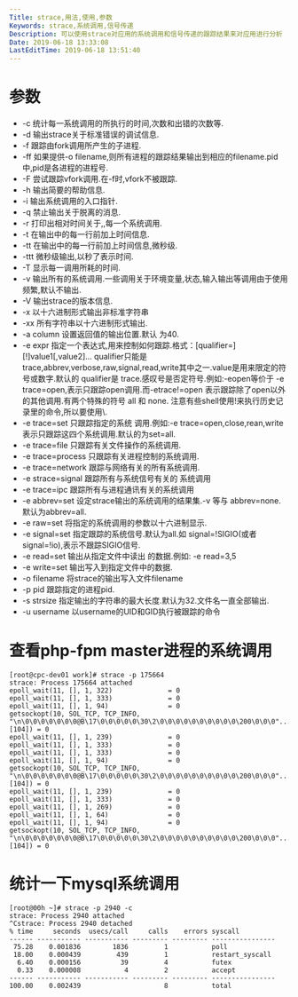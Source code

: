 ```yaml
---
Title: strace,用法,使用,参数
Keywords: strace,系统调用,信号传递
Description: 可以使用strace对应用的系统调用和信号传递的跟踪结果来对应用进行分析
Date: 2019-06-18 13:33:08
LastEditTime: 2019-06-18 13:51:40
---
```

# 参数
- -c 统计每一系统调用的所执行的时间,次数和出错的次数等.
- -d 输出strace关于标准错误的调试信息.
- -f 跟踪由fork调用所产生的子进程.
- -ff 如果提供-o filename,则所有进程的跟踪结果输出到相应的filename.pid中,pid是各进程的进程号.
- -F 尝试跟踪vfork调用.在-f时,vfork不被跟踪.
- -h 输出简要的帮助信息.
- -i 输出系统调用的入口指针.
- -q 禁止输出关于脱离的消息.
- -r 打印出相对时间关于,,每一个系统调用.
- -t 在输出中的每一行前加上时间信息.
- -tt 在输出中的每一行前加上时间信息,微秒级.
- -ttt 微秒级输出,以秒了表示时间.
- -T 显示每一调用所耗的时间.
- -v 输出所有的系统调用.一些调用关于环境变量,状态,输入输出等调用由于使用频繁,默认不输出.
- -V 输出strace的版本信息.
- -x 以十六进制形式输出非标准字符串
- -xx 所有字符串以十六进制形式输出.
- -a column 设置返回值的输出位置.默认 为40.
- -e expr 指定一个表达式,用来控制如何跟踪.格式：[qualifier=][!]value1[,value2]...
qualifier只能是 trace,abbrev,verbose,raw,signal,read,write其中之一.value是用来限定的符号或数字.默认的 qualifier是 trace.感叹号是否定符号.例如:-eopen等价于 -e trace=open,表示只跟踪open调用.而-etrace!=open 表示跟踪除了open以外的其他调用.有两个特殊的符号 all 和 none. 注意有些shell使用!来执行历史记录里的命令,所以要使用\\.
- -e trace=set 只跟踪指定的系统 调用.例如:-e trace=open,close,rean,write表示只跟踪这四个系统调用.默认的为set=all.
- -e trace=file 只跟踪有关文件操作的系统调用.
- -e trace=process 只跟踪有关进程控制的系统调用.
- -e trace=network 跟踪与网络有关的所有系统调用.
- -e strace=signal 跟踪所有与系统信号有关的 系统调用
- -e trace=ipc 跟踪所有与进程通讯有关的系统调用
- -e abbrev=set 设定strace输出的系统调用的结果集.-v 等与 abbrev=none.默认为abbrev=all.
- -e raw=set 将指定的系统调用的参数以十六进制显示.
- -e signal=set 指定跟踪的系统信号.默认为all.如 signal=!SIGIO(或者signal=!io),表示不跟踪SIGIO信号.
- -e read=set 输出从指定文件中读出 的数据.例如: -e read=3,5
- -e write=set 输出写入到指定文件中的数据.
- -o filename 将strace的输出写入文件filename
- -p pid 跟踪指定的进程pid.
- -s strsize 指定输出的字符串的最大长度.默认为32.文件名一直全部输出.
- -u username 以username的UID和GID执行被跟踪的命令

# 查看php-fpm master进程的系统调用
```shell
[root@cpc-dev01 work]# strace -p 175664
strace: Process 175664 attached
epoll_wait(11, [], 1, 322)              = 0
epoll_wait(11, [], 1, 333)              = 0
epoll_wait(11, [], 1, 94)               = 0
getsockopt(10, SOL_TCP, TCP_INFO, "\n\0\0\0\0\0\0\0@B\17\0\0\0\0\0\30\2\0\0\0\0\0\0\0\0\0\0\200\0\0\0"..., [104]) = 0
epoll_wait(11, [], 1, 239)              = 0
epoll_wait(11, [], 1, 333)              = 0
epoll_wait(11, [], 1, 333)              = 0
epoll_wait(11, [], 1, 94)               = 0
getsockopt(10, SOL_TCP, TCP_INFO, "\n\0\0\0\0\0\0\0@B\17\0\0\0\0\0\30\2\0\0\0\0\0\0\0\0\0\0\200\0\0\0"..., [104]) = 0
epoll_wait(11, [], 1, 239)              = 0
epoll_wait(11, [], 1, 333)              = 0
epoll_wait(11, [], 1, 269)              = 0
epoll_wait(11, [], 1, 64)               = 0
epoll_wait(11, [], 1, 94)               = 0
getsockopt(10, SOL_TCP, TCP_INFO, "\n\0\0\0\0\0\0\0@B\17\0\0\0\0\0\30\2\0\0\0\0\0\0\0\0\0\0\200\0\0\0"..., [104]) = 0
```

# 统计一下mysql系统调用
```
[root@00h ~]# strace -p 2940 -c
strace: Process 2940 attached
^Cstrace: Process 2940 detached
% time     seconds  usecs/call     calls    errors syscall
------ ----------- ----------- --------- --------- ----------------
 75.28    0.001836        1836         1           poll
 18.00    0.000439         439         1           restart_syscall
  6.40    0.000156          39         4           futex
  0.33    0.000008           4         2           accept
------ ----------- ----------- --------- --------- ----------------
100.00    0.002439                     8           total
```